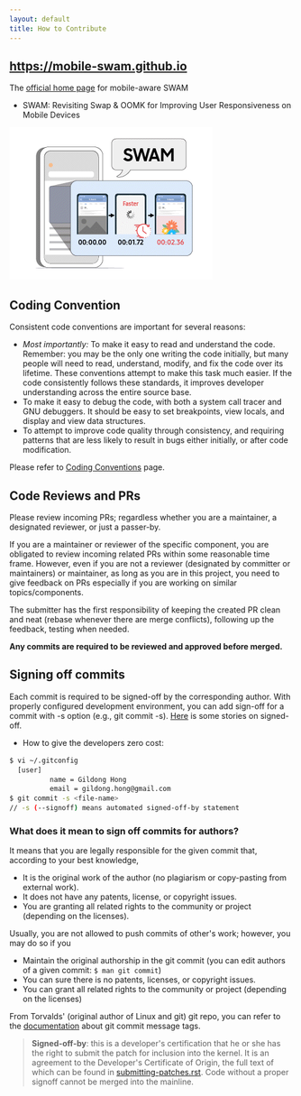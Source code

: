 ```yaml
---
layout: default
title: How to Contribute
---
```


## https://mobile-swam.github.io
The [official home page](https://mobile-swam.github.io) for mobile-aware SWAM 
* SWAM: Revisiting Swap & OOMK for Improving User Responsiveness on Mobile Devices

![SWAM, the SWAM mascot](/img/mobile-swam-logo4-small.gif) 

## Coding Convention
Consistent code conventions are important for several reasons:
* *Most importantly:* To make it easy to read and understand the code. Remember: you may be the only one writing the code initially, but many people will need to read, understand, modify, and fix the code over its lifetime. These conventions attempt to make this task much easier. If the code consistently follows these standards, it improves developer understanding across the entire source base.
* To make it easy to debug the code, with both a system call tracer and GNU debuggers. It should be easy to set breakpoints, view locals, and display and view data structures.
* To attempt to improve code quality through consistency, and requiring patterns that are less likely to result in bugs either initially, or after code modification.

Please refer to [Coding Conventions](coding-convention.md) page.

## Code Reviews and PRs

Please review incoming PRs; regardless whether you are a maintainer, a designated reviewer, or just a passer-by.

If you are a maintainer or reviewer of the specific component, you are obligated to review incoming related PRs within some reasonable time frame.
However, even if you are not a reviewer (designated by committer or maintainers) or maintainer, as long as you are in this project, you need to give feedback on PRs especially if you are working on similar topics/components.

The submitter has the first responsibility of keeping the created PR clean and neat (rebase whenever there are merge conflicts), following up the feedback, testing when needed.

**Any commits are required to be reviewed and approved before merged.**


## Signing off commits

Each commit is required to be signed-off by the corresponding author.
With properly configured development environment, you can add sign-off for a commit with -s option (e.g., git commit -s).
[Here](https://stackoverflow.com/questions/1962094/what-is-the-sign-off-feature-in-git-for) is some stories on signed-off.

- How to give the developers zero cost:
```bash
$ vi ~/.gitconfig
  [user]
          name = Gildong Hong
          email = gildong.hong@gmail.com
$ git commit -s <file-name>
// -s (--signoff) means automated signed-off-by statement
```

### What does it mean to sign off commits for authors?

It means that you are legally responsible for the given commit that, according to your best knowledge,
- It is the original work of the author (no plagiarism or copy-pasting from external work).
- It does not have any patents, license, or copyright issues.
- You are granting all related rights to the community or project (depending on the licenses).

Usually, you are not allowed to push commits of other's work; however, you may do so if you
- Maintain the original authorship in the git commit (you can edit authors of a given commit: ```$ man git commit```)
- You can sure there is no patents, licenses, or copyright issues.
- You can grant all related rights to the community or project (depending on the licenses)

From Torvalds' (original author of Linux and git) git repo, you can refer to the [documentation](https://git.kernel.org/pub/scm/linux/kernel/git/torvalds/linux.git/tree/Documentation/process/5.Posting.rst) about git commit message tags.
> **Signed-off-by**: this is a developer's certification that he or she has
   the right to submit the patch for inclusion into the kernel. It is an
   agreement to the Developer's Certificate of Origin, the full text of
   which can be found in [submitting-patches.rst](Documentation/process/submitting-patches.rst). Code without a
   proper signoff cannot be merged into the mainline.
